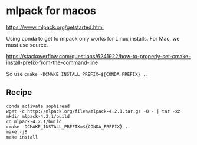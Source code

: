 # mlpack for macos

https://www.mlpack.org/getstarted.html

Using conda to get to mlpack only works for Linux installs.  For Mac, we must use source.

https://stackoverflow.com/questions/6241922/how-to-properly-set-cmake-install-prefix-from-the-command-line

So use `cmake -DCMAKE_INSTALL_PREFIX=${CONDA_PREFIX} ..`

## Recipe

```
conda activate sophiread
wget -c http://mlpack.org/files/mlpack-4.2.1.tar.gz -O - | tar -xz
mkdir mlpack-4.2.1/build
cd mlpack-4.2.1/build
cmake -DCMAKE_INSTALL_PREFIX=${CONDA_PREFIX} ..
make -j8
make install
```
